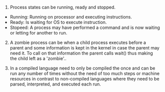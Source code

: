 1.  Process states can be running, ready and stopped.

* Running: Running on processor and executing instructions.
* Ready: Is waiting for OS to execute instruction.
* Stopeed: A process may have performed a command and is now waiting or letting for another to run.

2.  A zombie process can be when a child process executes before a parent and some information is kept in the kernel in case the parent may need it. To call on that information the parent calls wait() thus making the child left as a 'zombie'..

3.  In a compiled language need to only be compiled the once and can be run any number of times without the need of too much steps or machine resources in contrast to non-compiled languages where they need to be parsed, interpreted, and executed each run.
